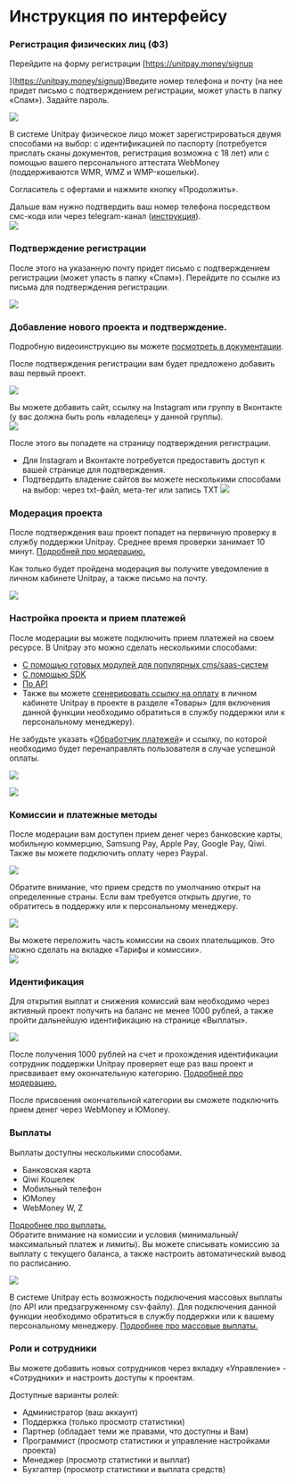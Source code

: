 # Инструкция по интерфейсу

### Регистрация физических лиц \(ФЗ\)

Перейдите на форму регистрации [https://unitpay.money/signup  
  
](https://unitpay.money/signup)Введите номер телефона и почту \(на нее придет письмо с подтверждением регистрации, может упасть в папку «Спам»\). Задайте пароль.

![](https://lh4.googleusercontent.com/k4eHo5kNuW2zXu7yRyiC39Gk_FQTMIdWHX2kWR_SQNdHpwcQ22AugteC3ts9fkucpKds5sMtiFM9ABQpRsuKw7wC5ilL4ECd3r_WrYi0LAAB8osqCmgyuXCgfW2anrfHN-66wZ39)

В системе Unitpay физическое лицо может зарегистрироваться двумя способами на выбор: с идентификацией по паспорту \(потребуется прислать сканы документов, регистрация возможна с 18 лет\) или с помощью вашего персонального аттестата WebMoney \(поддерживаются WMR, WMZ и WMP-кошельки\).  
  
Согласитель с офертами и нажмите кнопку «Продолжить».  
  
Дальше вам нужно подтвердить ваш номер телефона посредством смс-кода или через telegram-канал \([инструкция](https://help.unitpay.money/other/telegram)\).  
![](https://lh4.googleusercontent.com/Bpx-PDmFMDRk35cwCJJOfG7HHctbFekh5kERj7Y0d7dlBrImBNjHfEWgJh42P8JkvpZzLd3AiLMZmTDOe7RQJdi5d9pRdgZHOg0fiBIpHN6dAlehDG8G0RZjaVT1CwrDltt7psYf)

### Подтверждение регистрации

После этого на указанную почту придет письмо с подтверждением регистрации \(может упасть в папку «Спам»\). Перейдите по ссылке из письма для подтверждения регистрации. 

![](https://lh4.googleusercontent.com/rE-WELmqCnIn6VtM5rkJfT1F_PCpmgqPcCG-voSqo_x7rGAnMRVZ_GbGiSQatEzeiV7jAcdpTzJ6wjfkUfLeyIH7GCqV09XvEbdA3m5Fz9np0NYWfE231KU1o98DS9S24OsIoqZc)

### Добавление нового проекта и подтверждение.

Подробную видеоинструкцию вы можете [посмотреть в документации](https://help.unitpay.money/first_steps/adding-project).  
  
После подтверждения регистрации вам будет предложено добавить ваш первый проект.

![](https://lh4.googleusercontent.com/yuUtsd41owLDg_tDJugZ6s_JmkyIiQ7IxvjM1MVO14P4cX-mwKhD-U02xH0vweZ6fg3DRwxkYF4_P-k1_RBeKNud-a7R0Van3cO3Om8HDEFJPNOhRr1M7GExB4WqxNiMVxEH_vSg)

Вы можете добавить сайт, ссылку на Instagram или группу в Вконтакте \(у вас должна быть роль «владелец» у данной группы\).  
![](https://lh4.googleusercontent.com/CKHvT2itnw9YP0dUIel01x8gDlbfDdzGBtMQgsolSl8AY4yQxz6pgzAcZOjVLULafA8ypGRudQMS3BULdTRp0Lqok1zUqrgO9auI9UpcBloGUlbDz29BCPfCPhyxB9_lcwNdaqeR)  


После этого вы попадете на страницу подтверждения регистрации. 

* Для Instagram и Вконтакте потребуется предоставить доступ к вашей странице для подтверждения. 
* Подтвердить владение сайтов вы можете несколькими способами на выбор: через txt-файл, мета-тег или запись TXT ![](https://lh3.googleusercontent.com/QFftuntRH-S_Zq4F6UoA2jyP-7pki9nCU-YHrD2WroQP1fFj0MpSjK0W83Macynqsunhh-T-IvPLaGA7HANCkTIp_tC42aciXePVOH0wRDeAW2c7npeJzyEJSrnTo37inT-YHMxv)  

### Модерация проекта

После подтверждения ваш проект попадет на первичную проверку в службу поддержки Unitpay. Среднее время проверки занимает 10 минут. [Подробней про модерацию.](https://help.unitpay.money/first_steps/moderation)

Как только будет пройдена модерация вы получите уведомление в личном кабинете Unitpay, а также письмо на почту.

![](https://lh5.googleusercontent.com/NNkHLxTPcXNyP6_Qp9C90n2x9urrLflqq8_zg1vYZIVHH82FLm9wiV8nWmiV7pQdDSsfPDYyvDpKR_WiJ21usSdv-xoToZgT3jYdYAeb5BftbfJepFFPKqqKWX3YUh3zYMDd6dsW)

### Настройка проекта и прием платежей

После модерации вы можете подключить прием платежей на своем ресурсе. В Unitpay это можно сделать несколькими способами:

* [С помощью готовых модулей для популярных cms/saas-систем](https://help.unitpay.money/modules/cms-modules) 
* [С помощью SDK](https://help.unitpay.money/modules/unitpay-sdk) 
* [По API](https://help.unitpay.money/payments/create-payment-easy) 
* Также вы можете [сгенерировать ссылку на оплату](https://help.unitpay.money/payments/payment-links) в личном кабинете Unitpay в проекте в разделе «Товары» \(для включения данной функции необходимо обратиться в службу поддержки или к персональному менеджеру\). 

Не забудьте указать «[Обработчик платежей](https://help.unitpay.money/payments/payment-handler)» и ссылку, по которой необходимо будет перенаправлять пользователя в случае успешной оплаты.

![](https://lh6.googleusercontent.com/kFmRnKor6hK7q2adh6vkkYITtXgDGo5Dgf-CdKnoAEHaMCfpE4VcM5fP_Qhyu4_b47_vpIrlEFvKb9tL4MvpqnYNC4_T95XLNXErz2SHcWfbbQDuTKRWD6vananCJzjMTFbZQA2T)

![](https://lh4.googleusercontent.com/B20EEdOfaHK4dhY3Zmq-HvKWRf5mlOobuI8pUHtoNRJfP58IgvL4j8XhLnOzA6kZQHWKM62yFJl0Cte1SSHedOCjKSmgzw__yLSfLAM68xL1O6640cHQz4Ypq9ZllhIh9jkmpiSS)

### Комиссии и платежные методы

После модерации вам доступен прием денег через банковские карты, мобильную коммерцию, Samsung Pay, Apple Pay, Google Pay, Qiwi. Также вы можете подключить оплату через Paypal.

![](https://lh4.googleusercontent.com/Lw017wQi-nTq5X2vIGXxx_7aGC1Pr2AzGc9YL-GJ0fFtO82PktJ--2ljuNx9wgFLebf7Gn3L6gKz2_HiEhCuRiZeZ23NUJgMhivlVMPHCzgYQa979mHDh0NoTXyJxch1GL1Q_d5t)

Обратите внимание, что прием средств по умолчанию открыт на определенные страны. Если вам требуется открыть другие, то обратитесь в поддержку или к персональному менеджеру.

![](https://lh3.googleusercontent.com/XrcjPZ4i7fUueBPirmkE2ZLKJwEOR3_5EYDgNnMwGItdZY_3wiHLlO4sJ1izeyUi_TaVbyutqz0xuQfzS-mjjA6mODCBLmuD2csZT2gn8K3yPlMj8VhDL6kMP2Yre6sDpB6NAlbZ)

Вы можете переложить часть комиссии на своих плательщиков. Это можно сделать на вкладке «Тарифы и комиссии».  
![](https://lh4.googleusercontent.com/ZFDZmQw8FsT7GkqqLHjGKpdvlLZmN4wwQaGb7W7hg7fdXe5Z7ewesqsnOA7pfdeyn4ueYaVYSGSrBITs7WG7KNWtFdTpWJGPTnB0Q6Mml00CIIHFimrh58wPL7IqNyKJ_iRqCCKf)

### Идентификация

Для открытия выплат и снижения комиссий вам необходимо через активный проект получить на баланс не менее 1000 рублей, а также пройти дальнейшую идентификацию на странице «Выплаты».

![](https://lh5.googleusercontent.com/EQeTb341OVYu-kDWPNX9mUd9lvgNa6W33jlwezrBmRQjBjDaELY246sf96Kz6-tiKVr0Kyt8V5rXmpdXRWHdA1NW3pULCHZ_2h8U_ubjRT4oRS6g4VEztru1KOuDtWnHEdQCi0W0)

После получения 1000 рублей на счет и прохождения идентификации сотрудник поддержки Unitpay проверяет еще раз ваш проект и присваивает ему окончательную категорию. [Подробней про модерацию.](https://help.unitpay.money/first_steps/moderation)

После присвоения окончательной категории вы сможете подключить прием денег через WebMoney и ЮMoney.

### Выплаты

Выплаты доступны несколькими способами.

* Банковская карта
* Qiwi Кошелек
* Мобильный телефон
* ЮMoney
* WebMoney W, Z

[Подробнее про выплаты.  
](https://help.unitpay.money/faq/individual-payouts)Обратите внимание на комиссии и условия \(минимальный/максимальный платеж и лимиты\). Вы можете списывать комиссию за выплату с текущего баланса, а также настроить автоматический вывод по расписанию.

![](https://lh6.googleusercontent.com/2BgqJyj_isMlESPYR9RBWyTBwzQgj2j6kILd-ZbXqpQaS7TECFBC1aaiH5duK-wGwcadqNvGtZt6_N6ocN_Qe_QmtdCs4Ahqe4ua_TO1PjyImgJp3G3BuU4IDozGdp-2IFZVKIw5)

  
В системе Unitpay есть возможность подключения массовых выплаты \(по API или предзагруженному csv-файлу\). Для подключения данной функции необходимо обратиться в службу поддержки или к вашему персональному менеджеру. [Подробнее про массовые выплаты.](https://help.unitpay.money/payouts)

### Роли и сотрудники

Вы можете добавить новых сотрудников через вкладку «Управление» - «Сотрудники» и настроить доступы к проектам.

Доступные варианты ролей:

* Администратор \(ваш аккаунт\)
* Поддержка \(только просмотр статистики\)
* Партнер \(обладает теми же правами, что доступны и Вам\)
* Программист \(просмотр статистики и управление настройками проекта\)
* Менеджер \(просмотр статистики и выплат\)
* Бухгалтер \(просмотр статистики и выплата средств\)

